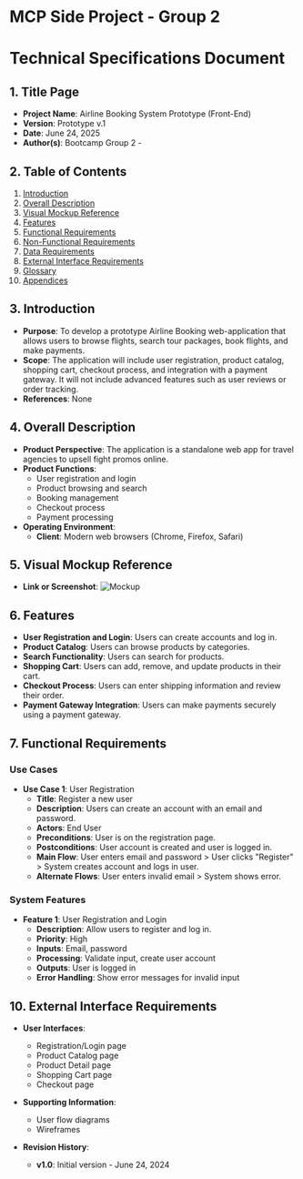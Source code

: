 # MCP Side Project - Group 2

# Technical Specifications Document

## 1. Title Page

- **Project Name**: Airline Booking System Prototype (Front-End)
- **Version**: Prototype v.1
- **Date**: June 24, 2025
- **Author(s)**: Bootcamp Group 2 -

## 2. Table of Contents

1. [Introduction](#3-introduction)
2. [Overall Description](#4-overall-description)
3. [Visual Mockup Reference](#5-visual-mockup-reference)
4. [Features](#6-features)
5. [Functional Requirements](#7-functional-requirements)
6. [Non-Functional Requirements](#8-non-functional-requirements)
7. [Data Requirements](#9-data-requirements)
8. [External Interface Requirements](#10-external-interface-requirements)
9. [Glossary](#11-glossary)
10. [Appendices](#12-appendices)

## 3. Introduction

- **Purpose**: To develop a prototype Airline Booking web-application that allows users to browse flights, search tour packages, book flights, and make payments.
- **Scope**: The application will include user registration, product catalog, shopping cart, checkout process, and integration with a payment gateway. It will not include advanced features such as user reviews or order tracking.
- **References**: None

## 4. Overall Description

- **Product Perspective**: The application is a standalone web app for travel agencies to upsell fight promos online.
- **Product Functions**:
  - User registration and login
  - Product browsing and search
  - Booking management
  - Checkout process
  - Payment processing
- **Operating Environment**:
  - **Client**: Modern web browsers (Chrome, Firefox, Safari)

## 5. Visual Mockup Reference

- **Link or Screenshot**: ![Mockup](mockup_link.png)

## 6. Features

- **User Registration and Login**: Users can create accounts and log in.
- **Product Catalog**: Users can browse products by categories.
- **Search Functionality**: Users can search for products.
- **Shopping Cart**: Users can add, remove, and update products in their cart.
- **Checkout Process**: Users can enter shipping information and review their order.
- **Payment Gateway Integration**: Users can make payments securely using a payment gateway.

## 7. Functional Requirements

### Use Cases

- **Use Case 1**: User Registration
  - **Title**: Register a new user
  - **Description**: Users can create an account with an email and password.
  - **Actors**: End User
  - **Preconditions**: User is on the registration page.
  - **Postconditions**: User account is created and user is logged in.
  - **Main Flow**: User enters email and password > User clicks "Register" > System creates account and logs in user.
  - **Alternate Flows**: User enters invalid email > System shows error.

### System Features

- **Feature 1**: User Registration and Login
  - **Description**: Allow users to register and log in.
  - **Priority**: High
  - **Inputs**: Email, password
  - **Processing**: Validate input, create user account
  - **Outputs**: User is logged in
  - **Error Handling**: Show error messages for invalid input

## 10. External Interface Requirements

- **User Interfaces**:

  - Registration/Login page
  - Product Catalog page
  - Product Detail page
  - Shopping Cart page
  - Checkout page

- **Supporting Information**:
  - User flow diagrams
  - Wireframes
- **Revision History**:
  - **v1.0**: Initial version - June 24, 2024
